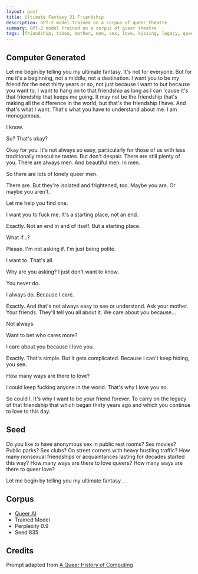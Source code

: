 ```yaml
---
layout: post
title: Ultimate Fantasy 31 Friendship
description: GPT-2 model trained on a corpus of queer theatre
summary: GPT-2 model trained on a corpus of queer theatre
tags: [friendship, taboo, mother, men, sex, love, kissing, legacy, queer, GPT-2, RunwayML]
---
```


## Computer Generated

Let me begin by telling you my ultimate fantasy. It's not for everyone. But for me it's a beginning, not a middle, not a destination. I want you to be my friend for the next thirty years or so, not just because I want to but because you want to. I want to hang on to that friendship as long as I can 'cause it's that friendship that keeps me going. It may not be the friendship that's making all the difference in the world, but that's the friendship I have. And that's what I want. That's what you have to understand about me. I am monogamous.

I know.

So? That's okay?

Okay for you. It's not always so easy, particularly for those of us with less traditionally masculine tastes. But don't despair. There are still plenty of you. There are always men. And beautiful men. In men.

So there are lots of lonely queer men.

There are. But they're isolated and frightened, too. Maybe you are. Or maybe you aren't.

Let me help you find one.

I want you to fuck me. It's a starting place, not an end.

Exactly. Not an end in and of itself. But a starting place.

What if...?

Please. I'm not asking if. I'm just being polite.

I want to. That's all.

Why are you asking? I just don't want to know.

You never do.

I always do. Because I care.

Exactly. And that's not always easy to see or understand. Ask your mother. Your friends. They'll tell you all about it. We care about you because...

Not always.

Want to bet who cares more?

I care about you because I love you.

Exactly. That's simple. But it gets complicated. Because I can't keep hiding, you see.

How many ways are there to love?

I could keep fucking anyone in the world. That's why I love you so.

So could I. It's why I want to be your friend forever. To carry on the legacy of that friendship that which began thirty years ago and which you continue to love to this day.


## Seed

Do you like to have anonymous sex in public rest rooms? Sex movies? Public parks? Sex clubs? On street corners with heavy hustling traffic? How many nonsexual friendships or acquaintances lasting for decades started this way? How many ways are there to love queers? How many ways are there to queer love?

Let me begin by telling you my ultimate fantasy. . .

## Corpus

- [Queer AI](/queerai)
- Trained Model
- Perplexity 0.9
- Seed 835

## Credits

Prompt adapted from [A Queer History of Computing](https://rhizome.org/editorial/2013/feb/19/queer-computing-1/)
